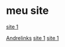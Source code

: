 
  <h1>meu site</h1>  
  <a href="https://andregarros.github.io/html-css/aulas/site01/index.html">site 1</a>

   <a href="https://andregarros.github.io/html-css/aulas/linkedin/index.html">Andrelinks</a>
    <a href="https://andregarros.github.io/html-css/aulas/sitebrier/breier.html">site 1</a>
    <a href="https://andregarros.github.io/html-css/aulas/sitemavy/mavy2.html">site 1</a>

